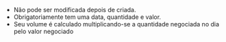 * Não pode ser modificada depois de criada.
* Obrigatoriamente tem uma data, quantidade e valor.
* Seu volume é calculado multiplicando-se a quantidade
negociada no dia pelo valor negociado 